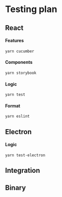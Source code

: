 # Testing plan

## React


#### Features
```
yarn cucumber
```

#### Components
```
yarn storybook
```

#### Logic
```
yarn test
```

#### Format
```
yarn eslint
```

## Electron

#### Logic
```
yarn test-electron
```


## Integration

## Binary